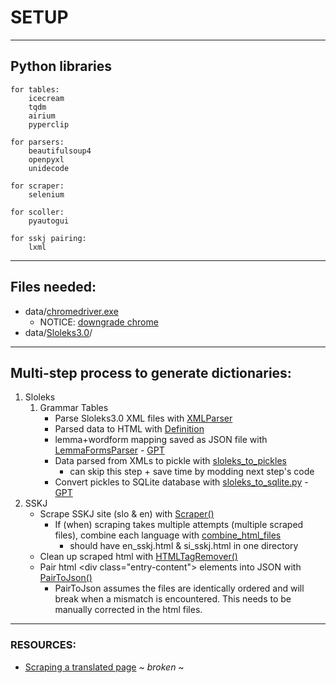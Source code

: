 # SETUP

---

## Python libraries
    for tables:
        icecream
        tqdm
        airium
        pyperclip

    for parsers:
        beautifulsoup4
        openpyxl
        unidecode

    for scraper:
        selenium

    for scoller:
        pyautogui

    for sskj pairing:
        lxml


---
## Files needed:
   - data/[chromedriver.exe](https://chromedriver.chromium.org/downloads)
     - NOTICE: [downgrade chrome](https://www.browserstack.com/guide/downgrade-to-older-versions-of-chrome)
   - data/[Sloleks3.0](https://www.clarin.si/repository/xmlui/handle/11356/1745)/

---
## Multi-step process to generate dictionaries:
   1. Sloleks
      1. Grammar Tables
            - Parse Sloleks3.0 XML files with [XMLParser](slo_dict_gen_pkg/sloleks_parser.py)
            - Parsed data to HTML with [Definition](slo_dict_gen_pkg/formatting.py)
            - lemma+wordform mapping saved as JSON file with [LemmaFormsParser](slo_dict_gen_pkg/sloleks_parser.py) - [GPT](https://chat.openai.com/share/aef8d7da-ae6b-431b-94ae-4c6bfca90130)
            - Data parsed from XMLs to pickle with [sloleks_to_pickles](slo_dict_gen_pkg/sloleks_parser.py)
              - can skip this step + save time by modding next step's code
            - Convert pickles to SQLite database with [sloleks_to_sqlite.py](slo_dict_gen_pkg/sloleks_to_sqlite.py) - [GPT](https://chatgpt.com/share/d25f1a4e-545d-42d2-87d1-cdcdf5e0eb69)
   2. SSKJ
	  - Scrape SSKJ site (slo & en) with [Scraper()](temp_tools/sskj_html_utils.py)
        - If (when) scraping takes multiple attempts (multiple scraped files), combine each language with [combine_html_files](temp_tools/combine_files.py)
          - should have en_sskj.html & si_sskj.html in one directory
      - Clean up scraped html with [HTMLTagRemover()](temp_tools/sskj_html_utils.py)
      - Pair html \<div class="entry-content"\> elements into JSON with [PairToJson()](temp_tools/sskj_html_utils)
        - PairToJson assumes the files are identically ordered and will break when a mismatch is encountered. This needs to be manually corrected in the html files.


---
### RESOURCES:
   - [Scraping a translated page](https://www.listendata.com/2020/10/translating-web-page-while-scraping.html) ~ *broken* ~
